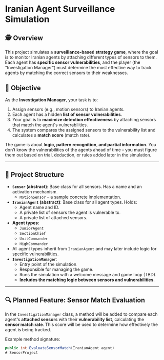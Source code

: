 # Iranian Agent Surveillance Simulation

## 🕵️ Overview

This project simulates a **surveillance-based strategy game**, where the goal is to monitor Iranian agents by attaching different types of sensors to them. Each agent has **specific sensor vulnerabilities**, and the player (the "Investigation Manager") must determine the most effective way to track agents by matching the correct sensors to their weaknesses.

## 🎯 Objective

As the **Investigation Manager**, your task is to:

1. Assign sensors (e.g., motion sensors) to Iranian agents.
2. Each agent has a hidden **list of sensor vulnerabilities**.
3. Your goal is to **maximize detection effectiveness** by attaching sensors that match the agent's vulnerabilities.
4. The system compares the assigned sensors to the vulnerability list and calculates a **match score** (match rate).

The game is about **logic, pattern recognition, and partial information**. You don’t know the vulnerabilities of the agents ahead of time – you must figure them out based on trial, deduction, or rules added later in the simulation.

---

## 🧱 Project Structure

- **`Sensor` (abstract)**: Base class for all sensors. Has a name and an activation mechanism.
  - `MotionSensor` – a sample concrete implementation.
- **`IranianAgent` (abstract)**: Base class for all agent types. Holds:
  - Agent name and ID.
  - A private list of sensors the agent is vulnerable to.
  - A private list of attached sensors.
- **Agent types**:
  - `JuniorAgent`
  - `SectionChief`
  - `UnitCommander`
  - `HighCommander`
- All agent types inherit from `IranianAgent` and may later include logic for specific vulnerabilities.
- **`InvestigationManager`**:
  - Entry point of the simulation.
  - Responsible for managing the game.
  - Runs the simulation with a welcome message and game loop (TBD).
  - **Includes the matching logic between sensors and vulnerabilities**.

---

## 🔍 Planned Feature: Sensor Match Evaluation

In the `InvestigationManager` class, a method will be added to compare each agent's **attached sensors** with their **vulnerability list**, calculating the **sensor match rate**. This score will be used to determine how effectively the agent is being tracked.

Example method signature:

```csharp
public int EvaluateSensorMatch(IranianAgent agent)
# SensorProject
